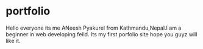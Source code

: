 # portfolio
Hello everyone its me ANeesh Pyakurel from Kathmandu,Nepal.I am a beginner in web developing feild. Its my first porfolio site hope you guyz will like it.
